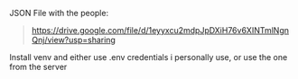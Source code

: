 JSON File with the people:

> https://drive.google.com/file/d/1eyyxcu2mdpJpDXiH76v6XINTmlNgnQnj/view?usp=sharing

Install venv and either use .env credentials i personally use, or use the one from the server
